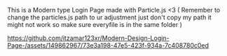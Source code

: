 
This is a Modern type Login Page made with Particle.js <3 ( Remember to change the particles.js path to ur adjustment just don't copy my path it might not work so make sure everyfile is in the same folder )


https://github.com/itzamar123xr/Modern-Design-Login-Page-/assets/149862967/73e3a198-47e5-423f-934a-7c408780c0ed

